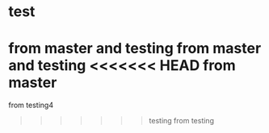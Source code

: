 # test
from master and testing
from master and testing
<<<<<<< HEAD
from master
=======
from testing4
>>>>>>> testing
from testing